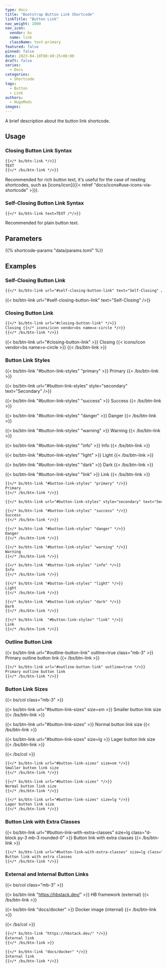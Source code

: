 ```yaml
---
type: docs
title: "Bootstrap Button Link Shortcode"
linkTitle: "Button Link"
nav_weight: 1000
nav_icon:
  vendor: bs
  name: link
  className: text-primary
featured: false
pinned: false
date: 2023-04-10T08:49:25+08:00
draft: false
series:
  - Docs
categories:
  - Shortcode
tags:
  - Button
  - Link
authors:
  - HugoMods
images:
---
```


A brief description about the button link shortcode.

<!--more-->

## Usage

### Closing Button Link Syntax

```markdown
{{</* bs/btn-link */>}}
TEXT
{{</* /bs/btn-link */>}}
```

Recommended for rich button text, it's useful for the case of nesting shortcodes, such as [icons/icon]({{< relref "docs/icons#use-icons-via-shortcode" >}}).

### Self-Closing Button Link Syntax

```markdown
{{</* bs/btn-link text=TEXT /*/>}}
```

Recommended for plain button text.

## Parameters

{{% shortcode-params "data/params.toml" %}}

## Examples

### Self-Closing Button Link

```markdown
{{</* bs/btn-link url="#self-closing-button-link" text="Self-Closing" /*/>}}
```

{{< bs/btn-link url="#self-closing-button-link" text="Self-Closing" />}}

### Closing Button Link

```markdown
{{</* bs/btn-link url="#closing-button-link" */>}}
Closing {{</* icons/icon vendor=bs name=x-circle */>}}
{{</* /bs/btn-link */>}}
```

{{< bs/btn-link url="#closing-button-link" >}}
Closing {{< icons/icon vendor=bs name=x-circle >}}
{{< /bs/btn-link >}}

### Button Link Styles

<div class="mb-3">
{{< bs/btn-link "#button-link-styles" "primary" >}}
Primary
{{< /bs/btn-link >}}

{{< bs/btn-link url="#button-link-styles" style="secondary" text="Secondary" />}}

{{< bs/btn-link "#button-link-styles" "success" >}}
Success
{{< /bs/btn-link >}}

{{< bs/btn-link "#button-link-styles" "danger" >}}
Danger
{{< /bs/btn-link >}}

{{< bs/btn-link "#button-link-styles" "warning" >}}
Warning
{{< /bs/btn-link >}}

{{< bs/btn-link "#button-link-styles" "info" >}}
Info
{{< /bs/btn-link >}}

{{< bs/btn-link "#button-link-styles" "light" >}}
Light
{{< /bs/btn-link >}}

{{< bs/btn-link "#button-link-styles" "dark" >}}
Dark
{{< /bs/btn-link >}}

{{< bs/btn-link  "#button-link-styles" "link" >}}
Link
{{< /bs/btn-link >}}
</div>

```markdown
{{</* bs/btn-link "#button-link-styles" "primary" */>}}
Primary
{{</* /bs/btn-link */>}}

{{</* bs/btn-link url="#button-link-styles" style="secondary" text="Secondary" /*/>}}

{{</* bs/btn-link "#button-link-styles" "success" */>}}
Success
{{</* /bs/btn-link */>}}

{{</* bs/btn-link "#button-link-styles" "danger" */>}}
Danger
{{</* /bs/btn-link */>}}

{{</* bs/btn-link "#button-link-styles" "warning" */>}}
Warning
{{</* /bs/btn-link */>}}

{{</* bs/btn-link "#button-link-styles" "info" */>}}
Info
{{</* /bs/btn-link */>}}

{{</* bs/btn-link "#button-link-styles" "light" */>}}
Light
{{</* /bs/btn-link */>}}

{{</* bs/btn-link "#button-link-styles" "dark" */>}}
Dark
{{</* /bs/btn-link */>}}

{{</* bs/btn-link  "#button-link-styles" "link" */>}}
Link
{{</* /bs/btn-link */>}}
```

### Outline Button Link

{{< bs/btn-link url="#outline-button-link" outline=true class="mb-3" >}}
Primary outline button link
{{< /bs/btn-link >}}

```markdown
{{</* bs/btn-link url="#outline-button-link" outline=true */>}}
Primary outline button link
{{</* /bs/btn-link */>}}
```

### Button Link Sizes

{{< bs/col class="mb-3" >}}

{{< bs/btn-link url="#button-link-sizes" size=sm >}}
Smaller button link size
{{< /bs/btn-link >}}

{{< bs/btn-link url="#button-link-sizes" >}}
Normal button link size
{{< /bs/btn-link >}}

{{< bs/btn-link url="#button-link-sizes" size=lg >}}
Lager button link size
{{< /bs/btn-link >}}

{{< /bs/col >}}

```markdown
{{</* bs/btn-link url="#button-link-sizes" size=sm */>}}
Smaller button link size
{{</* /bs/btn-link */>}}

{{</* bs/btn-link url="#button-link-sizes" */>}}
Normal button link size
{{</* /bs/btn-link */>}}

{{</* bs/btn-link url="#button-link-sizes" size=lg */>}}
Lager button link size
{{</* /bs/btn-link */>}}
```

### Button Link with Extra Classes

{{< bs/btn-link url="#button-link-with-extra-classes" size=lg class="d-block py-3 mb-3 rounded-0" >}}
Button link with extra classes
{{< /bs/btn-link >}}

```markdown
{{</* bs/btn-link url="#button-link-with-extra-classes" size=lg class="d-block py-3 rounded-0" */>}}
Button link with extra classes
{{</* /bs/btn-link */>}}
```

### External and Internal Button Links

{{< bs/col class="mb-3" >}}

{{< bs/btn-link "https://hbstack.dev/" >}}
HB framework (external)
{{< /bs/btn-link >}}

{{< bs/btn-link "docs/docker" >}}
Docker image (internal)
{{< /bs/btn-link >}}

{{< /bs/col >}}

```markdown
{{</* bs/btn-link "https://hbstack.dev/" */>}}
External link
{{</* /bs/btn-link >}}

{{</* bs/btn-link "docs/docker" */>}}
Internal link
{{</* /bs/btn-link */>}}
```
